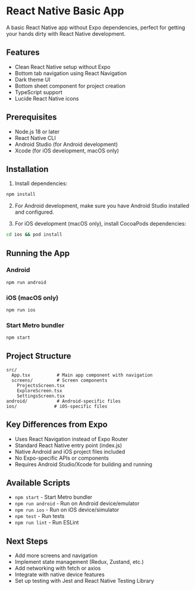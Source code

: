 # React Native Basic App

A basic React Native app without Expo dependencies, perfect for getting your hands dirty with React Native development.

## Features

- Clean React Native setup without Expo
- Bottom tab navigation using React Navigation
- Dark theme UI
- Bottom sheet component for project creation
- TypeScript support
- Lucide React Native icons

## Prerequisites

- Node.js 18 or later
- React Native CLI
- Android Studio (for Android development)
- Xcode (for iOS development, macOS only)

## Installation

1. Install dependencies:
```bash
npm install
```

2. For Android development, make sure you have Android Studio installed and configured.

3. For iOS development (macOS only), install CocoaPods dependencies:
```bash
cd ios && pod install
```

## Running the App

### Android
```bash
npm run android
```

### iOS (macOS only)
```bash
npm run ios
```

### Start Metro bundler
```bash
npm start
```

## Project Structure

```
src/
  App.tsx          # Main app component with navigation
  screens/         # Screen components
    ProjectsScreen.tsx
    ExploreScreen.tsx
    SettingsScreen.tsx
android/           # Android-specific files
ios/              # iOS-specific files
```

## Key Differences from Expo

- Uses React Navigation instead of Expo Router
- Standard React Native entry point (index.js)
- Native Android and iOS project files included
- No Expo-specific APIs or components
- Requires Android Studio/Xcode for building and running

## Available Scripts

- `npm start` - Start Metro bundler
- `npm run android` - Run on Android device/emulator
- `npm run ios` - Run on iOS device/simulator
- `npm test` - Run tests
- `npm run lint` - Run ESLint

## Next Steps

- Add more screens and navigation
- Implement state management (Redux, Zustand, etc.)
- Add networking with fetch or axios
- Integrate with native device features
- Set up testing with Jest and React Native Testing Library